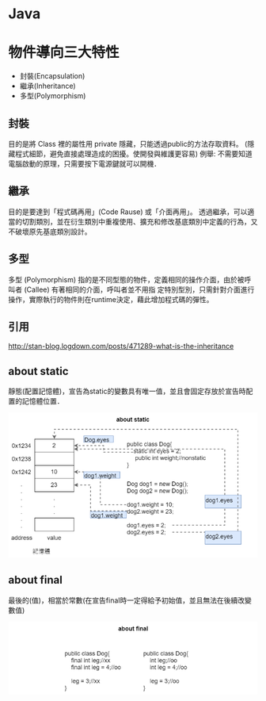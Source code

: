 # Java

# 物件導向三大特性
 - 封裝(Encapsulation)
 - 繼承(Inheritance)
 - 多型(Polymorphism)
 
 ## 封裝
 目的是將 Class 裡的屬性用 private 隱藏，只能透過public的方法存取資料。
 (隱藏程式細節，避免直接處理造成的困擾。使開發與維護更容易)
 例舉: 不需要知道電腦啟動的原理，只需要按下電源鍵就可以開機．
 
 ## 繼承
 目的是要達到「程式碼再用」(Code Rause) 或「介面再用」。
 透過繼承，可以適當的切割類別，並在衍生類別中重複使用、擴充和修改基底類別中定義的行為，又不破壞原先基底類別設計。
 
 ## 多型
 多型 (Polymorphism) 指的是不同型態的物件，定義相同的操作介面，由於被呼叫者 (Callee) 有著相同的介面，呼叫者並不用指
 定特別型別，只需針對介面進行操作，實際執行的物件則在runtime決定，藉此增加程式碼的彈性。
 
 ## 引用
 http://stan-blog.logdown.com/posts/471289-what-is-the-inheritance
 </br>

## about static
靜態(配置記憶體)，宣告為static的變數具有唯一值，並且會固定存放於宣告時配置的記憶體位置．

![javaAbout-static](/image/javaAbout-static.png)

## about final
最後的(值)，相當於常數(在宣告final時一定得給予初始值，並且無法在後續改變數值)

![javaAbout-final](/image/javaAbout-final.png)

